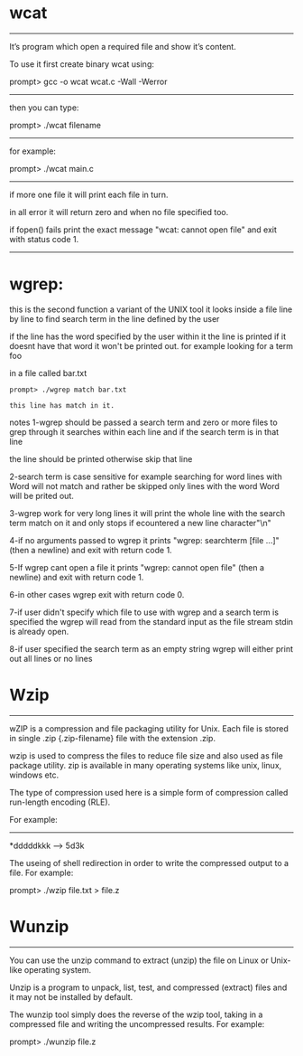 # wcat
_____
It’s program which open a required file and show it’s content.

To use it first create binary wcat using:

prompt> gcc -o wcat wcat.c -Wall -Werror
_____
then you can type:

prompt> ./wcat filename
_____
for example:

prompt> ./wcat main.c

_____

if more one file it will print each file in turn.

in all error it will return zero and when no file specified too.

if fopen() fails print the exact message "wcat: cannot open file" and exit with status code 1.
_____



# wgrep:
this is the second function a variant of the UNIX tool it looks inside a file line by line to find  search term in the line defined by the user

if the line has the word specified by the user within it the line is printed if it doesnt have that word it won't be printed out. for example looking for a term foo

in a file called bar.txt

	prompt> ./wgrep match bar.txt

	this line has match in it.
	
	
notes
1-wgrep should be passed a search term and zero or more files to grep through it searches within each line and if the search term is in that line

the line should be printed otherwise skip that line

2-search term is case sensitive for example searching for word lines with Word will not match and rather be skipped only lines with the word Word will be prited out.

3-wgrep work for very long lines it will print the whole line with the search term match on it and only stops if ecountered a new line character"\n"

4-if no arguments passed to wgrep it prints "wgrep: searchterm [file ...]" (then a newline) and exit with return code 1.

5-If wgrep cant open a file it prints "wgrep: cannot open file" (then a newline) and exit with return code 1.

6-in other cases wgrep exit with return code 0.

7-if user didn't specify which file to use with wgrep and a search term is specified the wgrep will read from the standard input as the file stream stdin is already open.

8-if user specified the search term as an empty string wgrep will either print out all lines or no lines




# Wzip
_____

wZIP is a compression and file packaging utility for Unix. Each file is stored in single .zip {.zip-filename} file with the extension .zip.

wzip is used to compress the files to reduce file size and also used as file package utility. zip is available in many operating systems like unix, linux, windows etc.

The type of compression used here is a simple form of compression called run-length encoding (RLE).

For example:
____________

*dddddkkk --> 5d3k

The useing of shell redirection in order to write the compressed output to a file. For example:

prompt> ./wzip file.txt > file.z


# Wunzip
_______

You can use the unzip command to extract (unzip) the file on Linux or Unix-like operating system. 

Unzip is a program to unpack, list, test, and compressed (extract) files and it may not be installed by default.

The wunzip tool simply does the reverse of the wzip tool, taking in a compressed file and writing the uncompressed results. For example:

prompt> ./wunzip file.z


